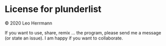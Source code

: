 # License for plunderlist

© 2020 Leo Herrmann

If you want to use, share, remix ... the program, please send me a message (or state an issue). I am happy if you want to collaborate.
